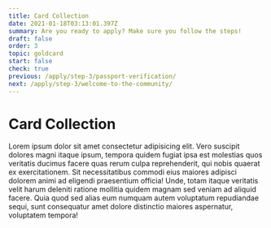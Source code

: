 ```yaml
---
title: Card Collection
date: 2021-01-18T03:13:01.397Z
summary: Are you ready to apply? Make sure you follow the steps!
draft: false
order: 3
topic: goldcard
start: false
check: true
previous: /apply/step-3/passport-verification/
next: /apply/step-3/welcome-to-the-community/
---
```


# Card Collection

Lorem ipsum dolor sit amet consectetur adipisicing elit. Vero suscipit dolores magni itaque ipsum, tempora quidem fugiat ipsa est molestias quos veritatis ducimus facere quas rerum culpa reprehenderit, qui nobis quaerat ex exercitationem. Sit necessitatibus commodi eius maiores adipisci dolorem animi ad eligendi praesentium officia! Unde, totam itaque veritatis velit harum deleniti ratione mollitia quidem magnam sed veniam ad aliquid facere. Quia quod sed alias eum numquam autem voluptatum repudiandae sequi, sunt consequatur amet dolore distinctio maiores aspernatur, voluptatem tempora!
